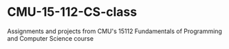 # CMU-15-112-CS-class
Assignments and projects from CMU's 15112 Fundamentals of Programming and Computer Science course
